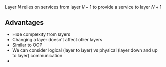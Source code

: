 Layer $N$ relies on services from layer $N-1$ to provide a service to layer $N+1$

## Advantages
- Hide complexity from layers
- Changing a layer doesn't affect other layers
- Similar to OOP
- We can consider logical (layer to layer) vs physical (layer down and up to layer) communication
- 